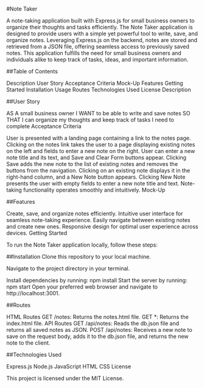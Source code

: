 
#Note Taker

A note-taking application built with Express.js for small business owners to organize their thoughts and tasks efficiently.
The Note Taker application is designed to provide users with a simple yet powerful tool to write, save, and organize notes. Leveraging Express.js on the backend, notes are stored and retrieved from a JSON file, offering seamless access to previously saved notes. This application fulfills the need for small business owners and individuals alike to keep track of tasks, ideas, and important information.

##Table of Contents

Description
User Story
Acceptance Criteria
Mock-Up
Features
Getting Started
Installation
Usage
Routes
Technologies Used
License
Description


##User Story

AS A small business owner
I WANT to be able to write and save notes
SO THAT I can organize my thoughts and keep track of tasks I need to complete
Acceptance Criteria

User is presented with a landing page containing a link to the notes page.
Clicking on the notes link takes the user to a page displaying existing notes on the left and fields to enter a new note on the right.
User can enter a new note title and its text, and Save and Clear Form buttons appear.
Clicking Save adds the new note to the list of existing notes and removes the buttons from the navigation.
Clicking on an existing note displays it in the right-hand column, and a New Note button appears.
Clicking New Note presents the user with empty fields to enter a new note title and text.
Note-taking functionality operates smoothly and intuitively.
Mock-Up

##Features

Create, save, and organize notes efficiently.
Intuitive user interface for seamless note-taking experience.
Easily navigate between existing notes and create new ones.
Responsive design for optimal user experience across devices.
Getting Started

To run the Note Taker application locally, follow these steps:

##Installation
Clone this repository to your local machine.

Navigate to the project directory in your terminal.

Install dependencies by running:
npm install
Start the server by running:
npm start
Open your preferred web browser and navigate to http://localhost:3001.

##Routes

HTML Routes
GET /notes: Returns the notes.html file.
GET *: Returns the index.html file.
API Routes
GET /api/notes: Reads the db.json file and returns all saved notes as JSON.
POST /api/notes: Receives a new note to save on the request body, adds it to the db.json file, and returns the new note to the client.

##Technologies Used

Express.js
Node.js
JavaScript
HTML
CSS
License

This project is licensed under the MIT License.

